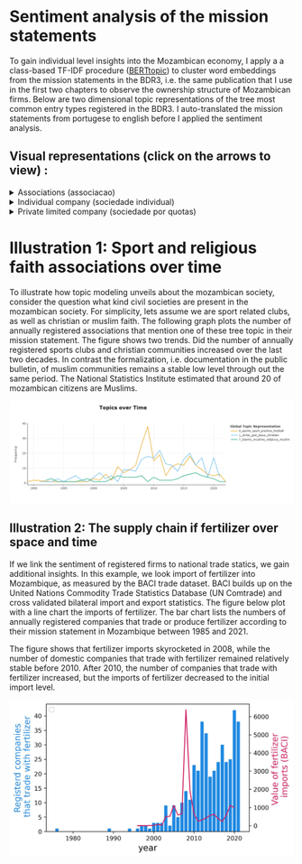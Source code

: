 
<head>
    <link rel="stylesheet" href="../styles.css">
</head>



# Sentiment analysis of the mission statements

To gain individual level insights into the Mozambican economy, I apply a a class-based TF-IDF procedure ([BERTtopic](https://arxiv.org/abs/2203.05794)) to cluster word embeddings from the mission statements in the BDR3, i.e. the same publication that I use in the first two chapters to observe the ownership structure of Mozambican firms. Below are two dimensional topic representations of the tree most common entry types registered in the BDR3. I auto-translated the mission statements from portugese to english before I applied the sentiment analysis. 

## Visual representations (click on the arrows to view) :

<details> 
<summary> Associations (associacao) </summary>
<br>
 <iframe src= "../assets/bert_topics/intertopic_distance/associacao_topic.html" width="100%" height="900px"></iframe>
</details>

<details> 
<summary> Individual company (sociedade individual) </summary>
<br>
<iframe src="../assets/bert_topics/intertopic_distance/sociedade_individual_topic.html" width="100%" height="600px"></iframe>
</details>

<details> 
<summary> Private limited company (sociedade por quotas) </summary>
<br>
<iframe src="../assets/bert_topics/intertopic_distance/sociedade_por_quotas_topic.html" width="100%" height="600px"></iframe>
</details>



# Illustration 1: Sport and religious faith associations over time
To illustrate how topic modeling unveils about the mozambican society, consider the question what kind civil societies are present in the mozambican society. 
For simplicity, lets assume we are sport related clubs, as well as christian or muslim faith. The following graph plots the number of annually registered associations that mention one of these tree topic in their mission statement. 
The figure shows two trends. Did the number of annually registered sports clubs and christian communities increased over the last two decades. 
In contrast the formalization, i.e. documentation in the public bulletin, of muslim communities remains a stable low level through out the same period. The National Statistics Institute estimated that around 20 of mozambican citizens are Muslims.

<img class="markdown-image" src="../assets/bert_topics/football_christian_muslim.png" alt="football_christian_muslim.png">


## Illustration 2: The supply chain if fertilizer over space and time

If we link the sentiment of registered firms to national trade statics, we gain additional insights. In this example, we look import of fertilizer into Mozambique, as measured by the BACI trade dataset. BACI builds up on the United Nations Commodity Trade Statistics Database (UN Comtrade) and cross validated bilateral import and export statistics. The figure below plot with a line chart the imports of fertilizer. The bar chart lists the numbers of annually registered companies that trade or produce fertilizer according to their mission statement in Mozambique between 1985 and 2021.


The figure shows that fertilizer imports skyrocketed in 2008, while the number of domestic companies that trade with fertilizer remained relatively stable before 2010. After 2010, the number of companies that trade with fertilizer increased, but the imports of fertilizer decreased to the initial import level. 
 
<img class="markdown-image" src="../assets/baci_bdr/fertilizer.jpg" alt="fertilizer.jpg">







